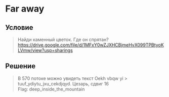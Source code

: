 # Far away 
## Условие
> Найди каменный цветок. Где он спрятан?
> https://drive.google.com/file/d/1MFxY0wZJXHCBjmeHvX099TPBtyoKLVmw/view?usp=sharings

## Решение
> В 570 потоке можно увидеть текст Oekh vbqw yi > tuuf_ydiytu_jxu_cekdjqyd. Цезарь, сдвиг 16<br/>
> Flag: deep_inside_the_mountain
 
